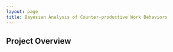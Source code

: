 ```yaml
---
layout: page
title: Bayesian Analysis of Counter-productive Work Behaviors
---
```


## Project Overview
